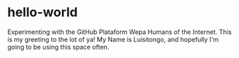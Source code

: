 # hello-world
Experimenting with the GitHub Plataform
Wepa Humans of the Internet.
This is my greeting to the lot of ya!
My Name is Luisitongo, and hopefully I'm going to be using this space often.
